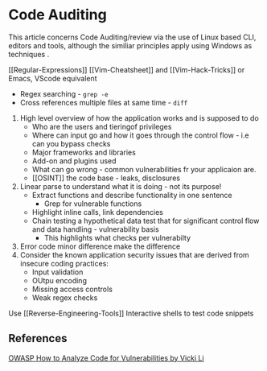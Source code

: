 # Code Auditing

This article concerns Code Auditing/review via the use of Linux based CLI, editors  and tools, although the similiar principles apply using Windows as techniques .  


[[Regular-Expressions]]
[[Vim-Cheatsheet]] and [[Vim-Hack-Tricks]] or Emacs, VScode equivalent

- Regex searching - `grep -e` 
- Cross references multiple files at same time -  `diff`

1. High level overview of how the application works and is supposed to do
	- Who are the users and tieringof privileges
	- Where can input go and how it goes through  the control flow - i.e can you bypass checks
	- Major frameworks and libraries
	- Add-on and plugins used
	- What can go wrong - common vulnerabilities fr your applicaion are.
	- [[OSINT]] the code base - leaks, disclosures
1. Linear parse to understand what it is doing - not its purpose! 
	- Extract functions and describe functionality in one sentence
		 - Grep for vulnerable functions
	- Highlight inline calls, link dependencies
	- Chain testing a hypothetical data test that for significant control flow and data handling - vulnerability basis  
		- This highlights what checks per vulnerabilty 
2.  Error code minor difference make the difference 
3. Consider the known application security issues that are derived from insecure coding practices:
	- Input validation
	- OUtpu encoding
	- Missing access controls
	- Weak regex checks


Use [[Reverse-Engineering-Tools]] 
Interactive shells to test code snippets


## References

[OWASP How to Analyze Code for Vulnerabilities by Vicki Li ](https://www.youtube.com/watch?v=A8CNysN-lOM)